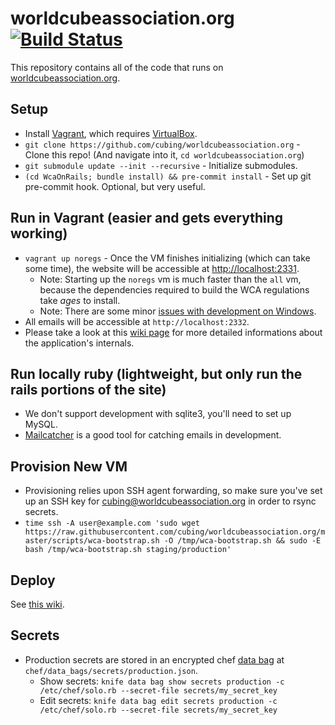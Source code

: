 worldcubeassociation.org [![Build Status](https://travis-ci.org/cubing/worldcubeassociation.org.svg?branch=master)](https://travis-ci.org/cubing/worldcubeassociation.org)
========================

This repository contains all of the code that runs on [worldcubeassociation.org](https://www.worldcubeassociation.org/).

## Setup
- Install [Vagrant](https://www.vagrantup.com/), which requires
  [VirtualBox](https://www.virtualbox.org/).
- `git clone https://github.com/cubing/worldcubeassociation.org` - Clone this repo! (And navigate into it, `cd worldcubeassociation.org`)
- `git submodule update --init --recursive` - Initialize submodules.
- `(cd WcaOnRails; bundle install) && pre-commit install` - Set up git pre-commit hook. Optional, but very useful.

## Run in Vagrant (easier and gets everything working)
- `vagrant up noregs` - Once the VM finishes initializing (which can take some time),
  the website will be accessible at [http://localhost:2331](http://localhost:2331).
  - Note: Starting up the `noregs` vm is much faster than the `all` vm, because the dependencies required to build the WCA regulations take *ages* to install.
  - Note: There are some minor [issues with development on Windows](https://github.com/cubing/worldcubeassociation.org/issues/393).
- All emails will be accessible at `http://localhost:2332`.
- Please take a look at this [wiki page](https://github.com/cubing/worldcubeassociation.org/wiki/Misc.-important-commands-to-know) for more detailed informations about the application's internals.

## Run locally ruby (lightweight, but only run the rails portions of the site)
- We don't support development with sqlite3, you'll need to set up MySQL.
- [Mailcatcher](http://mailcatcher.me/) is a good tool for catching emails in development.

## Provision New VM
- Provisioning relies upon SSH agent forwarding, so make sure you've set up an SSH
  key for cubing@worldcubeassociation.org in order to rsync secrets.
- `time ssh -A user@example.com 'sudo wget https://raw.githubusercontent.com/cubing/worldcubeassociation.org/master/scripts/wca-bootstrap.sh -O /tmp/wca-bootstrap.sh && sudo -E bash /tmp/wca-bootstrap.sh staging/production'`

## Deploy

See [this wiki](https://github.com/cubing/worldcubeassociation.org/wiki/Merging-and-deploying).

## Secrets
- Production secrets are stored in an encrypted chef [data bag](https://docs.chef.io/data_bags.html) at `chef/data_bags/secrets/production.json`.
  - Show secrets: `knife data bag show secrets production -c /etc/chef/solo.rb --secret-file secrets/my_secret_key`
  - Edit secrets: `knife data bag edit secrets production -c /etc/chef/solo.rb --secret-file secrets/my_secret_key`
